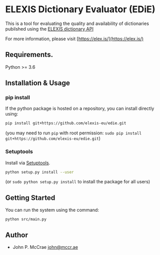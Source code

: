 # ELEXIS Dictionary Evaluator (EDiE)

This is a tool for evaluating the quality and availability of dictionaries
pubilshed using the [ELEXIS dictionary API](https://elexis-eu.github.io/elexis-rest/elexis.html)

For more information, please visit [https://elex.is/](https://elex.is/)

## Requirements.

Python >= 3.6

## Installation & Usage
### pip install

If the python package is hosted on a repository, you can install directly using:

```sh
pip install git+https://github.com/elexis-eu/edie.git
```
(you may need to run `pip` with root permission: `sudo pip install git+https://github.com/elexis-eu/edie.git`)

### Setuptools

Install via [Setuptools](http://pypi.python.org/pypi/setuptools).

```sh
python setup.py install --user
```
(or `sudo python setup.py install` to install the package for all users)

## Getting Started

You can run the system using the command:

    python src/main.py

## Author

* John P. McCrae <john@mccr.ae>
